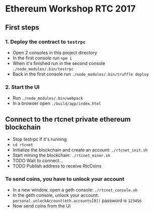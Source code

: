 # Ethereum Workshop RTC 2017

## First steps
### 1. Deploy the contract to `testrpc`
 - Open 2 consoles in this project directory
 - In the first console run `npm i`
 - When it's finished run in the second console `./node_modules/.bin/testrpc`
 - Back in the first console run `./node_modules/.bin/truffle deploy`
 
### 2. Start the UI
 - Run `./node_modules/.bin/webpack`
 - In a browser open `./build/app/index.html`
 
 
## Connect to the rtcnet private ethereum blockchain
 - Stop testrpc if it's running
 - `cd rtcnet`
 - Initialize the blockchain and create an account: `./rtcnet_init.sh`
 - Start mining the blockchain: `./rtcnet_miner.sh`
 - TODO Wait to connect...
 - TODO Publish address to receive RtcCoins
 
### To send coins, you have to unlock your account
 - In a new window, open a geth console: `./rtcnet_console.sh`
 - In the geth console, unlock your account: `personal.unlockAccount(eth.accounts[0])` password is `123456`
 - Now send coins from the UI
